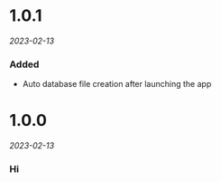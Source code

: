 # 1.0.1
*2023-02-13*

### Added
- Auto database file creation after launching the app


# 1.0.0
*2023-02-13*

### Hi
